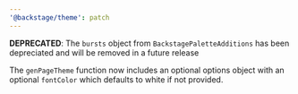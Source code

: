 ```yaml
---
'@backstage/theme': patch
---
```


**DEPRECATED**: The `bursts` object from `BackstagePaletteAdditions` has been depreciated and will be removed in a future release

The `genPageTheme` function now includes an optional options object with an optional `fontColor` which defaults to white if not provided.
